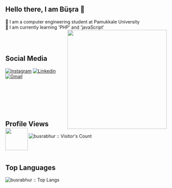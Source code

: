 ## Hello there, I am Büşra 👋
<!---<img src="https://media.giphy.com/media/Q73tw53AU8VM83ao9B/giphy.gif?cid=ecf05e473o7ykdv5n7vye8fr7vr9f53ybvxd2f2bdpwzawbp&rid=giphy.gif&ct=s" width="40"> -->

🔭 I am a computer engineering student at Pamukkale University <br>
🌱 I am currently learning 'PHP' and 'javaScript'
<br>
<img align ="right" src="https://media1.giphy.com/media/f6hnhHkks8bk4jwjh3/giphy.gif?cid=ecf05e470msnuklquyglq12k8vzz4bfz28f1t24mkrd851l3&rid=giphy.gif&ct=s" width="310" height="310">

<br>
<br>

## Social Media
[![Instagram](https://img.shields.io/badge/-Instagram-c13584?style=flat&labelColor=c13584&logo=instagram&logoColor=white)](https://www.instagram.com/busrabhur)
[![Linkedin](https://img.shields.io/badge/-LinkedIn-blue?style=flat&logo=Linkedin&logoColor=white)](https://www.linkedin.com/in/busrabhur)
[![Gmail](https://img.shields.io/badge/-Gmail-c14438?style=flat&logo=Gmail&logoColor=white)](mailto:busrabuhur20@gmail.com)

<br> 
<br> 
<br>
<br>
<br>


## Profile Views  <img align="left" src="https://media.giphy.com/media/aA3mUKSrVr7gI/giphy.gif?cid=ecf05e47ahq84p2mqa575xdpf4q3gixwo2i0khzr4lk5psbd&rid=giphy.gif&ct=s" width="70">
  <p><img src="https://profile-counter.glitch.me/{busrabhur}/count.svg" alt="busrabhur :: Visitor's Count" /></p>

<br><br>

## Top Languages
<!--<p ><img src="https://github-readme-stats.vercel.app/api/top-langs/?username=busrabhur&langs_count=10&theme=tokyonight&layout=compact" alt="busrabhur :: Top Langs" /></p> -->
<p ><img src="https://github-readme-stats.vercel.app/api/top-langs/?username=busrabhur&langs_count=10&theme=tokyonight&layout=compact" alt="busrabhur :: Top Langs" /></p>


 












<!--
**busrabhur/busrabhur** is a ✨ _special_ ✨ repository because its `README.md` (this file) appears on your GitHub profile.

Here are some ideas to get you started:

- 🔭 I’m currently working on ...
- 🌱 I’m currently learning ...
- 👯 I’m looking to collaborate on ...
- 🤔 I’m looking for help with ...
- 💬 Ask me about ...
- 📫 How to reach me: ...
- 😄 Pronouns: ...
- ⚡ Fun fact: ...
-->
